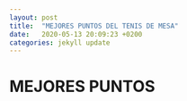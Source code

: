 ```yaml
---
layout: post
title:  "MEJORES PUNTOS DEL TENIS DE MESA"
date:   2020-05-13 20:09:23 +0200
categories: jekyll update
---
```


# MEJORES PUNTOS

